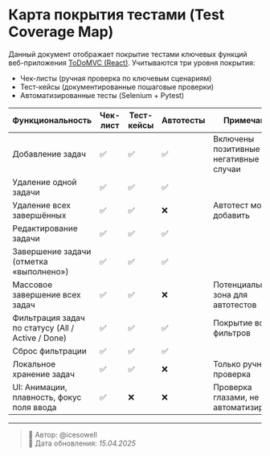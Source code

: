 # Карта покрытия тестами (Test Coverage Map)

Данный документ отображает покрытие тестами ключевых функций веб-приложения [ToDoMVC (React)](https://todomvc.com/examples/react/dist/). Учитываются три уровня покрытия:
- Чек-листы (ручная проверка по ключевым сценариям)
- Тест-кейсы (документированные пошаговые проверки)
- Автоматизированные тесты (Selenium + Pytest)

| Функциональность                                  | Чек-лист | Тест-кейсы | Автотесты | Примечания                          |
|---------------------------------------------------|----------|------------|-----------|------------------------------------|
| Добавление задач                                  | ✅        | ✅          | ✅         | Включены позитивные и негативные случаи |
| Удаление одной задачи                             | ✅        | ✅          | ✅         |                                    |
| Удаление всех завершённых                         | ✅        | ✅          | ❌         | Автотест можно добавить             |
| Редактирование задачи                             | ✅        | ✅          | ✅         |                                    |
| Завершение задачи (отметка «выполнено»)           | ✅        | ✅          | ✅         |                                    |
| Массовое завершение всех задач                    | ✅        | ✅          | ❌         | Потенциальная зона для автотестов  |
| Фильтрация задач по статусу (All / Active / Done) | ✅        | ✅          | ✅         | Покрытие всех фильтров              |
| Сброс фильтрации                                   | ✅        | ✅          | ✅         |                                    |
| Локальное хранение задач                          | ✅        | ✅          | ❌         | Только ручная проверка             |
| UI: Анимации, плавность, фокус поля ввода         | ✅        | ❌          | ❌         | Проверка глазами, не автоматизируется |

---

> 📌 Автор: @icesowell  
> 📅 Дата обновления: *15.04.2025*
